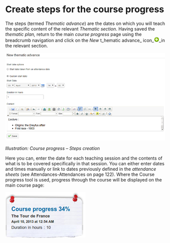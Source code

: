 # Create steps for the course progress

The steps \(termed _Thematic advance_\) are the dates on which you will teach the specific content of the relevant _Thematic section_. Having saved the _thematic plan,_ return to the main _course progress_ page using the breadcrumb navigation and click on the _New_ t_hematic advance_ icon\_![](../../.gitbook/assets/graphics257.png)\_in the relevant section.

![](../../.gitbook/assets/images186%20%281%29.png)

_Illustration: Course progress – Steps creation_

Here you can, enter the date for each teaching session and the contents of what is to be covered specifically in that session. You can either enter dates and times manually or link to dates previously defined in the _attendance sheets_ \(see Attendances-Attendances on page 122\). Where the Course progress tool is used, progress through the course will be displayed on the main course page:

![](../../.gitbook/assets/graphics263.png)

